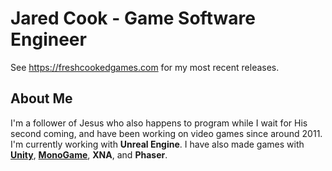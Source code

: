 # Jared Cook - Game Software Engineer
See https://freshcookedgames.com for my most recent releases.

## About Me
I'm a follower of Jesus who also happens to program while I wait for His second coming, and have been working on video games since around 2011. I'm currently working with **Unreal Engine**. I have also made games with [**Unity**](https://store.steampowered.com/app/1693310/Winging_It/), [**MonoGame**](https://store.steampowered.com/app/564080/Metagalactic_Blitz/), **XNA**, and **Phaser**.

